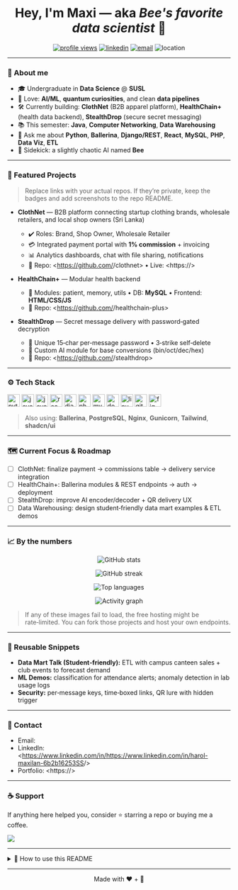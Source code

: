 <!--
README template for Maxi (Harol Maxilan)
- Copy this into a repo named exactly your GitHub username (case-sensitive). Example: github.com/<your-username>/<your-username>
- Replace all placeholders wrapped in <...>
-->

<h1 align="center">Hey, I'm <b>Maxi</b> — aka <i>Bee's favorite data scientist</i> 👋</h1>

<p align="center">
  <a href="https://github.com/<your-username>"><img src="https://komarev.com/ghpvc/?username=<your-username>&style=for-the-badge" alt="profile views"></a>
  <a href="https://www.linkedin.com/in/<your-linkedin>/"><img src="https://img.shields.io/badge/LinkedIn-0077B5?logo=linkedin&logoColor=white&style=for-the-badge" alt="linkedin"></a>
  <a href="mailto:<your-email>"><img src="https://img.shields.io/badge/Email-hello%40example.com-EA4335?logo=gmail&logoColor=white&style=for-the-badge" alt="email"></a>
  <img src="https://img.shields.io/badge/Location-Sri%20Lanka-1F8A70?style=for-the-badge" alt="location"/>
</p>

---

### 🧠 About me
- 🎓 Undergraduate in **Data Science** @ **SUSL**
- 🧪 Love: **AI/ML**, **quantum curiosities**, and clean **data pipelines**
- 🛠️ Currently building: **ClothNet** (B2B apparel platform), **HealthChain+** (health data backend), **StealthDrop** (secure secret messaging)
- 📚 This semester: **Java**, **Computer Networking**, **Data Warehousing**
- 💬 Ask me about **Python**, **Ballerina**, **Django/REST**, **React**, **MySQL**, **PHP**, **Data Viz**, **ETL**
- 🐝 Sidekick: a slightly chaotic AI named **Bee**

---

### 🔭 Featured Projects

> Replace links with your actual repos. If they’re private, keep the badges and add screenshots to the repo README.

- **ClothNet** — B2B platform connecting startup clothing brands, wholesale retailers, and local shop owners (Sri Lanka)
  - ✔️ Roles: Brand, Shop Owner, Wholesale Retailer
  - 💳 Integrated payment portal with **1% commission** + invoicing
  - 📊 Analytics dashboards, chat with file sharing, notifications
  - 🔗 Repo: <https://github.com/<your-username>/clothnet> • Live: <https://<your-domain-or-demo>>

- **HealthChain+** — Modular health backend
  - 🧩 Modules: patient, memory, utils • DB: **MySQL** • Frontend: **HTML/CSS/JS**
  - 🔗 Repo: <https://github.com/<your-username>/healthchain-plus>

- **StealthDrop** — Secret message delivery with password‑gated decryption
  - 🔐 Unique 15‑char per‑message password • 3‑strike self‑delete
  - 🤖 Custom AI module for base conversions (bin/oct/dec/hex)
  - 🔗 Repo: <https://github.com/<your-username>/stealthdrop>

---

### ⚙️ Tech Stack
<p>
  <img height="28" src="https://cdn.jsdelivr.net/gh/devicons/devicon/icons/python/python-original.svg" alt="python"/>
  <img height="28" src="https://cdn.jsdelivr.net/gh/devicons/devicon/icons/java/java-original.svg" alt="java"/>
  <img height="28" src="https://cdn.jsdelivr.net/gh/devicons/devicon/icons/javascript/javascript-original.svg" alt="javascript"/>
  <img height="28" src="https://cdn.jsdelivr.net/gh/devicons/devicon/icons/react/react-original.svg" alt="react"/>
  <img height="28" src="https://cdn.jsdelivr.net/gh/devicons/devicon/icons/django/django-plain.svg" alt="django"/>
  <img height="28" src="https://cdn.jsdelivr.net/gh/devicons/devicon/icons/php/php-original.svg" alt="php"/>
  <img height="28" src="https://cdn.jsdelivr.net/gh/devicons/devicon/icons/mysql/mysql-original.svg" alt="mysql"/>
  <img height="28" src="https://cdn.jsdelivr.net/gh/devicons/devicon/icons/docker/docker-original.svg" alt="docker"/>
  <img height="28" src="https://cdn.jsdelivr.net/gh/devicons/devicon/icons/linux/linux-original.svg" alt="linux"/>
  <img height="28" src="https://cdn.jsdelivr.net/gh/devicons/devicon/icons/git/git-original.svg" alt="git"/>
  <img height="28" src="https://cdn.jsdelivr.net/gh/devicons/devicon/icons/figma/figma-original.svg" alt="figma"/>
</p>

> Also using: **Ballerina**, **PostgreSQL**, **Nginx**, **Gunicorn**, **Tailwind**, **shadcn/ui**

---

### 🗺️ Current Focus & Roadmap
- [ ] ClothNet: finalize payment → commissions table → delivery service integration
- [ ] HealthChain+: Ballerina modules & REST endpoints → auth → deployment
- [ ] StealthDrop: improve AI encoder/decoder + QR delivery UX
- [ ] Data Warehousing: design student‑friendly data mart examples & ETL demos

---

### 📈 By the numbers
<p align="center">
  <img src="https://github-readme-stats.vercel.app/api?username=<your-username>&show_icons=true&hide_title=true" alt="GitHub stats"/>
</p>
<p align="center">
  <img src="https://streak-stats.demolab.com?user=<your-username>&hide_border=false" alt="GitHub streak"/>
</p>
<p align="center">
  <img src="https://github-readme-stats.vercel.app/api/top-langs/?username=<your-username>&layout=compact" alt="Top languages"/>
</p>
<p align="center">
  <img src="https://github-readme-activity-graph.vercel.app/graph?username=<your-username>&hide_border=false" alt="Activity graph"/>
</p>

> If any of these images fail to load, the free hosting might be rate‑limited. You can fork those projects and host your own endpoints.

---

### 🧰 Reusable Snippets
- **Data Mart Talk (Student‑friendly):** ETL with campus canteen sales + club events to forecast demand
- **ML Demos:** classification for attendance alerts; anomaly detection in lab usage logs
- **Security:** per‑message keys, time‑boxed links, QR lure with hidden trigger

---

### 📨 Contact
- Email: <your-email>
- LinkedIn: <https://www.linkedin.com/in/<https://www.linkedin.com/in/harol-maxilan-6b2b16253SS>/>
- Portfolio: <https://<your-portfolio-or-notion>>

---

### ☕ Support
If anything here helped you, consider ⭐ starring a repo or buying me a coffee.

<a href="https://www.buymeacoffee.com/<your-handle>"><img src="https://img.shields.io/badge/Buy%20Me%20a%20Coffee-support-FFDD00?logo=buy-me-a-coffee&logoColor=000&style=for-the-badge"/></a>

---

<details>
<summary>📝 How to use this README</summary>

1. Create a **public** repo named **exactly** your GitHub username (e.g., `MaxiDev` → repo `MaxiDev`).
2. Add a `README.md` file with this content.
3. Replace all placeholders like `<your-username>`, `<your-email>`, and project links.
4. Push → your profile page will show this README.

</details>

---

<p align="center">Made with ❤️ + 🐝</p>

